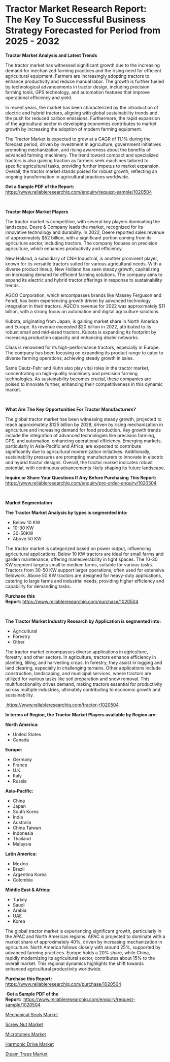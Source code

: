 <p><h1>Tractor Market Research Report: The Key To Successful Business Strategy Forecasted for Period from 2025 - 2032</h1></p><p><strong>Tractor Market Analysis and Latest Trends</strong></p>
<p><p>The tractor market has witnessed significant growth due to the increasing demand for mechanized farming practices and the rising need for efficient agricultural equipment. Farmers are increasingly adopting tractors to enhance productivity and reduce manual labor. The growth is further fueled by technological advancements in tractor design, including precision farming tools, GPS technology, and automation features that improve operational efficiency and yield.</p><p>In recent years, the market has been characterized by the introduction of electric and hybrid tractors, aligning with global sustainability trends and the push for reduced carbon emissions. Furthermore, the rapid expansion of the agricultural sector in developing economies contributes to market growth by increasing the adoption of modern farming equipment.</p><p>The Tractor Market is expected to grow at a CAGR of 11.1% during the forecast period, driven by investment in agriculture, government initiatives promoting mechanization, and rising awareness about the benefits of advanced farming machinery. The trend toward compact and specialized tractors is also gaining traction as farmers seek machines tailored to specific agricultural tasks, providing further impetus to market expansion. Overall, the tractor market stands poised for robust growth, reflecting an ongoing transformation in agricultural practices worldwide.</p></p>
<p><strong>Get a Sample PDF of the Report:&nbsp;</strong> <a href="https://www.reliableresearchiq.com/enquiry/request-sample/1020504?utm_campaign=1129&utm_medium=2&utm_source=Github&utm_content=ia&utm_term=21022025&utm_id=tractor">https://www.reliableresearchiq.com/enquiry/request-sample/1020504</a></p>
<p>&nbsp;</p>
<p><strong>Tractor Major Market Players</strong></p>
<p><p>The tractor market is competitive, with several key players dominating the landscape. Deere & Company leads the market, recognized for its innovative technology and durability. In 2022, Deere reported sales revenue of approximately $52 billion, with a significant portion coming from its agriculture sector, including tractors. The company focuses on precision agriculture, which enhances productivity and efficiency.</p><p>New Holland, a subsidiary of CNH Industrial, is another prominent player, known for its versatile tractors suited for various agricultural needs. With a diverse product lineup, New Holland has seen steady growth, capitalizing on increasing demand for efficient farming solutions. The company aims to expand its electric and hybrid tractor offerings in response to sustainability trends.</p><p>AGCO Corporation, which encompasses brands like Massey Ferguson and Fendt, has been experiencing growth driven by advanced technology integration in their tractors. AGCO’s revenue for 2022 was approximately $11 billion, with a strong focus on automation and digital agriculture solutions.</p><p>Kubota, originating from Japan, is gaining market share in North America and Europe. Its revenue exceeded $20 billion in 2022, attributed to its robust small and mid-sized tractors. Kubota is expanding its footprint by increasing production capacity and enhancing dealer networks.</p><p>Claas is renowned for its high-performance tractors, especially in Europe. The company has been focusing on expanding its product range to cater to diverse farming operations, achieving steady growth in sales.</p><p>Same Deutz-Fahr and Kuhn also play vital roles in the tractor market, concentrating on high-quality machinery and precision farming technologies. As sustainability becomes crucial, these companies are poised to innovate further, enhancing their competitiveness in this dynamic market. </p></p>
<p>&nbsp;</p>
<p><strong>What Are The Key Opportunities For Tractor Manufacturers?</strong></p>
<p><p>The global tractor market has been witnessing steady growth, projected to reach approximately $125 billion by 2028, driven by rising mechanization in agriculture and increasing demand for food production. Key growth trends include the integration of advanced technologies like precision farming, GPS, and automation, enhancing operational efficiency. Emerging markets, particularly in Asia-Pacific and Africa, are expected to contribute significantly due to agricultural modernization initiatives. Additionally, sustainability pressures are prompting manufacturers to innovate in electric and hybrid tractor designs. Overall, the tractor market indicates robust potential, with continuous advancements likely shaping its future landscape.</p></p>
<p><strong>Inquire or Share Your Questions If Any Before Purchasing This Report:</strong> <a href="https://www.reliableresearchiq.com/enquiry/pre-order-enquiry/1020504?utm_campaign=1129&utm_medium=2&utm_source=Github&utm_content=ia&utm_term=21022025&utm_id=tractor">https://www.reliableresearchiq.com/enquiry/pre-order-enquiry/1020504</a></p>
<p>&nbsp;</p>
<p><strong>Market Segmentation</strong></p>
<p><strong>The Tractor Market Analysis by types is segmented into:</strong></p>
<p><ul><li>Below 10 KW</li><li>10-30 KW</li><li>30-50KW</li><li>Above 50 KW</li></ul></p>
<p><p>The tractor market is categorized based on power output, influencing agricultural applications. Below 10 KW tractors are ideal for small farms and garden maintenance, offering maneuverability in tight spaces. The 10-30 KW segment targets small to medium farms, suitable for various tasks. Tractors from 30-50 KW support larger operations, often used for extensive fieldwork. Above 50 KW tractors are designed for heavy-duty applications, catering to large farms and industrial needs, providing higher efficiency and capability for demanding tasks.</p></p>
<p><strong>Purchase this Report:&nbsp;</strong><a href="https://www.reliableresearchiq.com/purchase/1020504?utm_campaign=1129&utm_medium=2&utm_source=Github&utm_content=ia&utm_term=21022025&utm_id=tractor">https://www.reliableresearchiq.com/purchase/1020504</a></p>
<p>&nbsp;</p>
<p><strong>The Tractor Market Industry Research by Application is segmented into:</strong></p>
<p><ul><li>Agricultural</li><li>Forestry</li><li>Other</li></ul></p>
<p><p>The tractor market encompasses diverse applications in agriculture, forestry, and other sectors. In agriculture, tractors enhance efficiency in planting, tilling, and harvesting crops. In forestry, they assist in logging and land clearing, especially in challenging terrains. Other applications include construction, landscaping, and municipal services, where tractors are utilized for various tasks like soil preparation and snow removal. This multifunctionality drives demand, making tractors essential for productivity across multiple industries, ultimately contributing to economic growth and sustainability.</p></p>
<p><a href="https://www.reliableresearchiq.com/tractor-r1020504?utm_campaign=1129&utm_medium=2&utm_source=Github&utm_content=ia&utm_term=21022025&utm_id=tractor">&nbsp;https://www.reliableresearchiq.com/tractor-r1020504</a></p>
<p><strong>In terms of Region, the Tractor Market Players available by Region are:</strong></p>
<p>
    <p> <strong> North America: </strong>
        <ul>
            <li>United States</li>
            <li>Canada</li>
        </ul>
        </p> 
    <p> <strong> Europe: </strong>
        <ul>
            <li>Germany</li>
            <li>France</li>
            <li>U.K.</li>
            <li>Italy</li>
            <li>Russia</li>
        </ul>
        </p> 
    <p> <strong> Asia-Pacific: </strong>
        <ul>
            <li>China</li>
            <li>Japan</li>
            <li>South Korea</li>
            <li>India</li>
            <li>Australia</li>
            <li>China Taiwan</li>
            <li>Indonesia</li>
            <li>Thailand</li>
            <li>Malaysia</li>
        </ul>
        </p> 
    <p> <strong> Latin America: </strong>
        <ul>
            <li>Mexico</li>
            <li>Brazil</li>
            <li>Argentina Korea</li>
            <li>Colombia</li>
        </ul>
        </p> 
    <p> <strong> Middle East & Africa: </strong>
        <ul>
            <li>Turkey</li>
            <li>Saudi</li>
            <li>Arabia</li>
            <li>UAE</li>
            <li>Korea</li>
        </ul>
    </p>
    </p>
<p><p>The global tractor market is experiencing significant growth, particularly in the APAC and North American regions. APAC is projected to dominate with a market share of approximately 40%, driven by increasing mechanization in agriculture. North America follows closely with around 25%, supported by advanced farming practices. Europe holds a 20% share, while China, rapidly modernizing its agricultural sector, contributes about 15% to the overall market. This regional dynamics highlights the shift towards enhanced agricultural productivity worldwide.</p></p>
<p><strong>Purchase this Report: </strong><a href="https://www.reliableresearchiq.com/purchase/1020504?utm_campaign=1129&utm_medium=2&utm_source=Github&utm_content=ia&utm_term=21022025&utm_id=tractor">https://www.reliableresearchiq.com/purchase/1020504</a></p>
<p>&nbsp;<strong>Get a Sample PDF of the Report:&nbsp;&nbsp;</strong><a href="https://www.reliableresearchiq.com/enquiry/request-sample/1020504?utm_campaign=1129&utm_medium=2&utm_source=Github&utm_content=ia&utm_term=21022025&utm_id=tractor">https://www.reliableresearchiq.com/enquiry/request-sample/1020504</a></p>
<p><strong></strong></p>
<p><p><a href="https://github.com/giardafshaxb/Market-Research-Report-List-1/blob/main/mechanical-seals-market.md?utm_campaign=1129&utm_medium=2&utm_source=Github&utm_content=ia&utm_term=21022025&utm_id=tractor">Mechanical Seals Market</a></p><p><a href="https://github.com/lylyparadise/Market-Research-Report-List-6/blob/main/screw-nut-market.md?utm_campaign=1129&utm_medium=2&utm_source=Github&utm_content=ia&utm_term=21022025&utm_id=tractor">Screw Nut Market</a></p><p><a href="https://github.com/ludongfomban/Market-Research-Report-List-1/blob/main/microtomes-market.md?utm_campaign=1129&utm_medium=2&utm_source=Github&utm_content=ia&utm_term=21022025&utm_id=tractor">Microtomes Market</a></p><p><a href="https://github.com/ceppyleft/Market-Research-Report-List-1/blob/main/harmonic-drive-market.md?utm_campaign=1129&utm_medium=2&utm_source=Github&utm_content=ia&utm_term=21022025&utm_id=tractor">Harmonic Drive Market</a></p><p><a href="https://github.com/perianeaced3/Market-Research-Report-List-1/blob/main/steam-traps-market.md?utm_campaign=1129&utm_medium=2&utm_source=Github&utm_content=ia&utm_term=21022025&utm_id=tractor">Steam Traps Market</a></p></p>